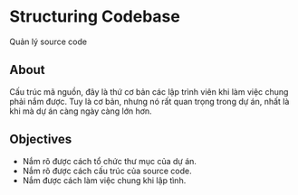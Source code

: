# Structuring Codebase
Quản lý source code

## About
Cấu trúc mã nguồn, đây là thứ cơ bản các lập trình viên khi làm việc chung phải nắm được. Tuy là cơ bản, nhưng nó rất quan trọng trong dự án, nhất là khi mà dự án càng ngày càng lớn hơn.

## Objectives
- Nắm rõ được cách tổ chức thư mục của dự án.
- Nắm rõ được cách cấu trúc của source code.
- Nắm được cách làm việc chung khi lập tình.